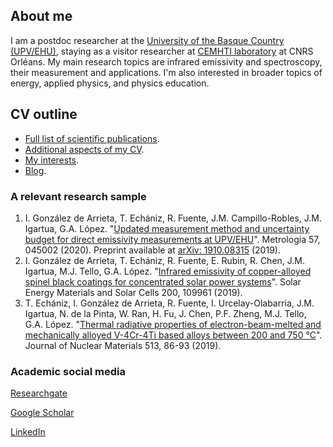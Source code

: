 ## About me

I am a postdoc researcher at the [University of the Basque Country (UPV/EHU)](https://www.ehu.eus/en/web/guest/en-home), staying as a visitor researcher at [CEMHTI laboratory](https://www.cemhti.cnrs-orleans.fr/default.aspx) at CNRS Orléans. My main research topics are infrared emissivity and spectroscopy, their measurement and applications. I'm also interested in broader topics of energy, applied physics, and physics education.

## CV outline

- [Full list of scientific publications](./list-publications.md).
- [Additional aspects of my CV](./other-cv.html).
- [My interests](./interests.md).
- [Blog](./blog.md).

### A relevant research sample

1. I. González de Arrieta, T. Echániz, R. Fuente, J.M. Campillo-Robles, J.M. Igartua, G.A. López. "[Updated measurement method and uncertainty budget for direct emissivity measurements at UPV/EHU](https://doi.org/10.1088/1681-7575/ab84ff)". Metrologia 57, 045002 (2020). Preprint available at [arXiv: 1910.08315](https://arxiv.org/abs/1910.08315) (2019).
2. I. González de Arrieta, T. Echániz, R. Fuente, E. Rubin, R. Chen, J.M. Igartua, M.J. Tello, G.A. López. "[Infrared emissivity of copper-alloyed spinel black coatings for concentrated solar power systems](https://doi.org/10.1016/j.solmat.2019.109961)". Solar Energy Materials and Solar Cells 200, 109961 (2019).
3. T. Echániz, I. González de Arrieta, R. Fuente, I. Urcelay-Olabarria, J.M. Igartua, N. de la Pinta, W. Ran, H. Fu, J. Chen, P.F. Zheng, M.J. Tello, G.A. López. "[Thermal radiative properties of electron-beam-melted and mechanically alloyed V-4Cr-4Ti based alloys between 200 and 750 °C](https://doi.org/10.1016/j.jnucmat.2018.10.051)". Journal of Nuclear Materials 513, 86-93 (2019).

### Academic social media

[Researchgate](https://www.researchgate.net/profile/Inigo_Gonzalez_De_Arrieta)

[Google Scholar](https://scholar.google.com/citations?user=oRvyMOgAAAAJ&hl=en)

[LinkedIn](https://www.linkedin.com/in/inigo-gonzalez-de-arrieta/)

<script>var clicky_site_ids = clicky_site_ids || []; clicky_site_ids.push(101267467);</script>
<script async src="//static.getclicky.com/js"></script>

